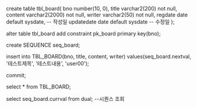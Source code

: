 create table tbl_board(
bno number(10, 0),
title varchar2(200) not null,
content varchar2(2000) not null,
writer varchar2(50) not null,
regdate date default sysdate, -- 작성일
updatedate date default sysdate  -- 수정일
);

alter table tbl_board add constraint pk_board primary key(bno);

create SEQUENCE seq_board;

insert into TBL_BOARD(bno, title, content, writer)
values(seq_board.nextval, '테스트제목', '테스트내용', 'user00');

commit;

select * from TBL_BOARD;

select seq_board.currval from dual; --시퀀스 조회
